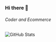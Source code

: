 ### Hi there 👋

<h6> Coder and Ecommerce </h6>



![GitHub Stats](https://github-readme-stats.vercel.app/api?username=EtherSol&theme=radical)
